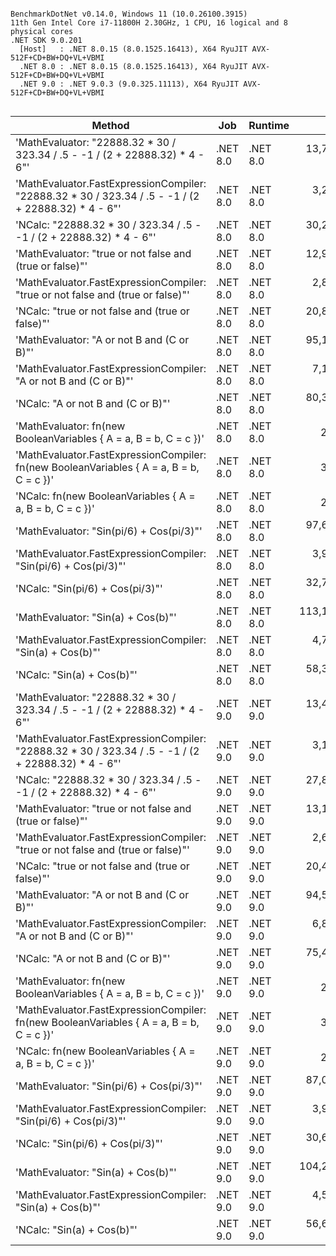 ```

BenchmarkDotNet v0.14.0, Windows 11 (10.0.26100.3915)
11th Gen Intel Core i7-11800H 2.30GHz, 1 CPU, 16 logical and 8 physical cores
.NET SDK 9.0.201
  [Host]   : .NET 8.0.15 (8.0.1525.16413), X64 RyuJIT AVX-512F+CD+BW+DQ+VL+VBMI
  .NET 8.0 : .NET 8.0.15 (8.0.1525.16413), X64 RyuJIT AVX-512F+CD+BW+DQ+VL+VBMI
  .NET 9.0 : .NET 9.0.3 (9.0.325.11113), X64 RyuJIT AVX-512F+CD+BW+DQ+VL+VBMI


```
| Method                                                                                              | Job      | Runtime  | Mean           | Error         | StdDev      | Gen0   | Gen1   | Allocated |
|---------------------------------------------------------------------------------------------------- |--------- |--------- |---------------:|--------------:|------------:|-------:|-------:|----------:|
| &#39;MathEvaluator: &quot;22888.32 * 30 / 323.34 / .5 - -1 / (2 + 22888.32) * 4 - 6&quot;&#39;                        | .NET 8.0 | .NET 8.0 |  13,720.633 ns |    61.1338 ns |  54.1935 ns | 0.3967 | 0.3815 |    5135 B |
| &#39;MathEvaluator.FastExpressionCompiler: &quot;22888.32 * 30 / 323.34 / .5 - -1 / (2 + 22888.32) * 4 - 6&quot;&#39; | .NET 8.0 | .NET 8.0 |   3,205.099 ns |    26.0400 ns |  24.3578 ns | 0.2098 | 0.2060 |    2648 B |
| &#39;NCalc: &quot;22888.32 * 30 / 323.34 / .5 - -1 / (2 + 22888.32) * 4 - 6&quot;&#39;                                | .NET 8.0 | .NET 8.0 |  30,230.079 ns |   164.7474 ns | 137.5715 ns | 0.6104 | 0.4883 |    8255 B |
| &#39;MathEvaluator: &quot;true or not false and (true or false)&quot;&#39;                                            | .NET 8.0 | .NET 8.0 |  12,928.894 ns |    57.1999 ns |  53.5048 ns | 0.3662 | 0.3510 |    4632 B |
| &#39;MathEvaluator.FastExpressionCompiler: &quot;true or not false and (true or false)&quot;&#39;                     | .NET 8.0 | .NET 8.0 |   2,803.918 ns |    42.7674 ns |  40.0047 ns | 0.1602 | 0.1564 |    2024 B |
| &#39;NCalc: &quot;true or not false and (true or false)&quot;&#39;                                                    | .NET 8.0 | .NET 8.0 |  20,801.028 ns |   112.6751 ns | 105.3963 ns | 0.4272 | 0.3967 |    5464 B |
| &#39;MathEvaluator: &quot;A or not B and (C or B)&quot;&#39;                                                          | .NET 8.0 | .NET 8.0 |  95,105.977 ns |   444.5049 ns | 415.7902 ns | 0.4883 | 0.2441 |    9168 B |
| &#39;MathEvaluator.FastExpressionCompiler: &quot;A or not B and (C or B)&quot;&#39;                                   | .NET 8.0 | .NET 8.0 |   7,149.900 ns |   109.8346 ns |  97.3655 ns | 0.3967 | 0.3662 |    5303 B |
| &#39;NCalc: &quot;A or not B and (C or B)&quot;&#39;                                                                  | .NET 8.0 | .NET 8.0 |  80,309.798 ns |   261.4414 ns | 244.5524 ns | 0.4883 | 0.2441 |    6910 B |
| &#39;MathEvaluator: fn(new BooleanVariables { A = a, B = b, C = c })&#39;                                   | .NET 8.0 | .NET 8.0 |       2.794 ns |     0.0263 ns |   0.0220 ns | 0.0019 |      - |      24 B |
| &#39;MathEvaluator.FastExpressionCompiler: fn(new BooleanVariables { A = a, B = b, C = c })&#39;            | .NET 8.0 | .NET 8.0 |       3.600 ns |     0.0211 ns |   0.0176 ns | 0.0019 |      - |      24 B |
| &#39;NCalc: fn(new BooleanVariables { A = a, B = b, C = c })&#39;                                           | .NET 8.0 | .NET 8.0 |       2.712 ns |     0.0146 ns |   0.0129 ns | 0.0019 |      - |      24 B |
| &#39;MathEvaluator: &quot;Sin(pi/6) + Cos(pi/3)&quot;&#39;                                                            | .NET 8.0 | .NET 8.0 |  97,660.151 ns | 1,066.9636 ns | 998.0384 ns | 0.3662 | 0.2441 |    5692 B |
| &#39;MathEvaluator.FastExpressionCompiler: &quot;Sin(pi/6) + Cos(pi/3)&quot;&#39;                                     | .NET 8.0 | .NET 8.0 |   3,957.297 ns |    21.6560 ns |  19.1975 ns | 0.2136 | 0.2060 |    2759 B |
| &#39;NCalc: &quot;Sin(pi/6) + Cos(pi/3)&quot;&#39;                                                                    | .NET 8.0 | .NET 8.0 |  32,734.252 ns |   158.5208 ns | 140.5246 ns | 0.6104 | 0.4883 |    7816 B |
| &#39;MathEvaluator: &quot;Sin(a) + Cos(b)&quot;&#39;                                                                  | .NET 8.0 | .NET 8.0 | 113,155.700 ns |   653.5563 ns | 611.3370 ns | 0.4883 | 0.2441 |    7221 B |
| &#39;MathEvaluator.FastExpressionCompiler: &quot;Sin(a) + Cos(b)&quot;&#39;                                           | .NET 8.0 | .NET 8.0 |   4,708.957 ns |    52.1752 ns |  46.2520 ns | 0.2899 | 0.2823 |    3696 B |
| &#39;NCalc: &quot;Sin(a) + Cos(b)&quot;&#39;                                                                          | .NET 8.0 | .NET 8.0 |  58,321.455 ns |   710.0546 ns | 592.9277 ns | 0.6104 | 0.4883 |    8358 B |
| &#39;MathEvaluator: &quot;22888.32 * 30 / 323.34 / .5 - -1 / (2 + 22888.32) * 4 - 6&quot;&#39;                        | .NET 9.0 | .NET 9.0 |  13,457.440 ns |    87.6374 ns |  81.9761 ns | 0.3967 | 0.3815 |    5135 B |
| &#39;MathEvaluator.FastExpressionCompiler: &quot;22888.32 * 30 / 323.34 / .5 - -1 / (2 + 22888.32) * 4 - 6&quot;&#39; | .NET 9.0 | .NET 9.0 |   3,102.565 ns |    17.9515 ns |  15.9135 ns | 0.2098 | 0.2060 |    2648 B |
| &#39;NCalc: &quot;22888.32 * 30 / 323.34 / .5 - -1 / (2 + 22888.32) * 4 - 6&quot;&#39;                                | .NET 9.0 | .NET 9.0 |  27,876.751 ns |   173.0254 ns | 153.3825 ns | 0.6104 | 0.4883 |    8255 B |
| &#39;MathEvaluator: &quot;true or not false and (true or false)&quot;&#39;                                            | .NET 9.0 | .NET 9.0 |  13,164.021 ns |    67.8299 ns |  63.4481 ns | 0.3662 | 0.3510 |    4632 B |
| &#39;MathEvaluator.FastExpressionCompiler: &quot;true or not false and (true or false)&quot;&#39;                     | .NET 9.0 | .NET 9.0 |   2,693.913 ns |    40.4083 ns |  35.8209 ns | 0.1526 | 0.1373 |    2023 B |
| &#39;NCalc: &quot;true or not false and (true or false)&quot;&#39;                                                    | .NET 9.0 | .NET 9.0 |  20,442.261 ns |   101.8197 ns |  95.2422 ns | 0.4272 | 0.3967 |    5464 B |
| &#39;MathEvaluator: &quot;A or not B and (C or B)&quot;&#39;                                                          | .NET 9.0 | .NET 9.0 |  94,585.615 ns |   533.0424 ns | 498.6082 ns | 0.4883 | 0.2441 |    9165 B |
| &#39;MathEvaluator.FastExpressionCompiler: &quot;A or not B and (C or B)&quot;&#39;                                   | .NET 9.0 | .NET 9.0 |   6,809.283 ns |   133.9283 ns | 164.4760 ns | 0.3967 | 0.3662 |    5303 B |
| &#39;NCalc: &quot;A or not B and (C or B)&quot;&#39;                                                                  | .NET 9.0 | .NET 9.0 |  75,438.363 ns |   415.3600 ns | 388.5280 ns | 0.4883 | 0.3662 |    6909 B |
| &#39;MathEvaluator: fn(new BooleanVariables { A = a, B = b, C = c })&#39;                                   | .NET 9.0 | .NET 9.0 |       2.360 ns |     0.0641 ns |   0.0630 ns | 0.0019 |      - |      24 B |
| &#39;MathEvaluator.FastExpressionCompiler: fn(new BooleanVariables { A = a, B = b, C = c })&#39;            | .NET 9.0 | .NET 9.0 |       3.597 ns |     0.0265 ns |   0.0207 ns | 0.0019 |      - |      24 B |
| &#39;NCalc: fn(new BooleanVariables { A = a, B = b, C = c })&#39;                                           | .NET 9.0 | .NET 9.0 |       2.256 ns |     0.0205 ns |   0.0182 ns | 0.0019 |      - |      24 B |
| &#39;MathEvaluator: &quot;Sin(pi/6) + Cos(pi/3)&quot;&#39;                                                            | .NET 9.0 | .NET 9.0 |  87,027.797 ns |   356.6514 ns | 333.6120 ns | 0.3662 | 0.2441 |    5692 B |
| &#39;MathEvaluator.FastExpressionCompiler: &quot;Sin(pi/6) + Cos(pi/3)&quot;&#39;                                     | .NET 9.0 | .NET 9.0 |   3,903.547 ns |    28.3757 ns |  23.6950 ns | 0.2136 | 0.2060 |    2759 B |
| &#39;NCalc: &quot;Sin(pi/6) + Cos(pi/3)&quot;&#39;                                                                    | .NET 9.0 | .NET 9.0 |  30,669.928 ns |   151.9122 ns | 134.6662 ns | 0.6104 | 0.4883 |    7720 B |
| &#39;MathEvaluator: &quot;Sin(a) + Cos(b)&quot;&#39;                                                                  | .NET 9.0 | .NET 9.0 | 104,253.221 ns |   472.8507 ns | 419.1698 ns | 0.4883 | 0.2441 |    7221 B |
| &#39;MathEvaluator.FastExpressionCompiler: &quot;Sin(a) + Cos(b)&quot;&#39;                                           | .NET 9.0 | .NET 9.0 |   4,575.992 ns |    76.2122 ns |  90.7252 ns | 0.2899 | 0.2747 |    3696 B |
| &#39;NCalc: &quot;Sin(a) + Cos(b)&quot;&#39;                                                                          | .NET 9.0 | .NET 9.0 |  56,671.080 ns |   188.7002 ns | 176.5103 ns | 0.6104 | 0.4883 |    8374 B |
